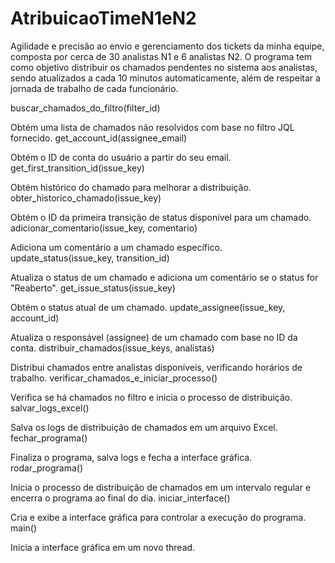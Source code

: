 # AtribuicaoTimeN1eN2
Agilidade e precisão ao envio e gerenciamento dos tickets da minha equipe, composta por cerca de 30 analistas N1 e 6 analistas N2.   O programa tem como objetivo distribuir os chamados pendentes no sistema aos analistas, sendo atualizados a cada 10 minutos automaticamente, além de respeitar a jornada de trabalho de cada funcionário.

buscar_chamados_do_filtro(filter_id)

Obtém uma lista de chamados não resolvidos com base no filtro JQL fornecido.
get_account_id(assignee_email)

Obtém o ID de conta do usuário a partir do seu email.
get_first_transition_id(issue_key)

Obtém histórico do chamado para melhorar a distribuição.
obter_historico_chamado(issue_key)

Obtém o ID da primeira transição de status disponível para um chamado.
adicionar_comentario(issue_key, comentario)

Adiciona um comentário a um chamado específico.
update_status(issue_key, transition_id)

Atualiza o status de um chamado e adiciona um comentário se o status for "Reaberto".
get_issue_status(issue_key)

Obtém o status atual de um chamado.
update_assignee(issue_key, account_id)

Atualiza o responsável (assignee) de um chamado com base no ID da conta.
distribuir_chamados(issue_keys, analistas)

Distribui chamados entre analistas disponíveis, verificando horários de trabalho.
verificar_chamados_e_iniciar_processo()

Verifica se há chamados no filtro e inicia o processo de distribuição.
salvar_logs_excel()

Salva os logs de distribuição de chamados em um arquivo Excel.
fechar_programa()

Finaliza o programa, salva logs e fecha a interface gráfica.
rodar_programa()

Inicia o processo de distribuição de chamados em um intervalo regular e encerra o programa ao final do dia.
iniciar_interface()

Cria e exibe a interface gráfica para controlar a execução do programa.
main()

Inicia a interface gráfica em um novo thread.
